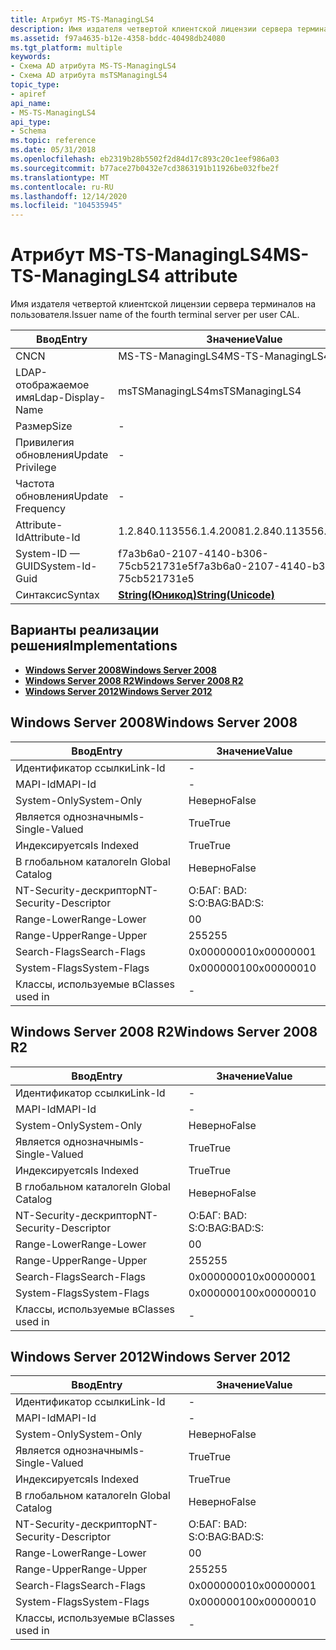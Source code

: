 ```yaml
---
title: Атрибут MS-TS-ManagingLS4
description: Имя издателя четвертой клиентской лицензии сервера терминалов на пользователя.
ms.assetid: f97a4635-b12e-4358-bddc-40498db24080
ms.tgt_platform: multiple
keywords:
- Схема AD атрибута MS-TS-ManagingLS4
- Схема AD атрибута msTSManagingLS4
topic_type:
- apiref
api_name:
- MS-TS-ManagingLS4
api_type:
- Schema
ms.topic: reference
ms.date: 05/31/2018
ms.openlocfilehash: eb2319b28b5502f2d84d17c893c20c1eef986a03
ms.sourcegitcommit: b77ace27b0432e7cd3863191b11926be032fbe2f
ms.translationtype: MT
ms.contentlocale: ru-RU
ms.lasthandoff: 12/14/2020
ms.locfileid: "104535945"
---
```

# <a name="ms-ts-managingls4-attribute"></a><span data-ttu-id="2c91b-105">Атрибут MS-TS-ManagingLS4</span><span class="sxs-lookup"><span data-stu-id="2c91b-105">MS-TS-ManagingLS4 attribute</span></span>

<span data-ttu-id="2c91b-106">Имя издателя четвертой клиентской лицензии сервера терминалов на пользователя.</span><span class="sxs-lookup"><span data-stu-id="2c91b-106">Issuer name of the fourth terminal server per user CAL.</span></span>



| <span data-ttu-id="2c91b-107">Ввод</span><span class="sxs-lookup"><span data-stu-id="2c91b-107">Entry</span></span> | <span data-ttu-id="2c91b-108">Значение</span><span class="sxs-lookup"><span data-stu-id="2c91b-108">Value</span></span> |
|-------------------|---------------------------------------------|
| <span data-ttu-id="2c91b-109">CN</span><span class="sxs-lookup"><span data-stu-id="2c91b-109">CN</span></span>                | <span data-ttu-id="2c91b-110">MS-TS-ManagingLS4</span><span class="sxs-lookup"><span data-stu-id="2c91b-110">MS-TS-ManagingLS4</span></span>                           |
| <span data-ttu-id="2c91b-111">LDAP-отображаемое имя</span><span class="sxs-lookup"><span data-stu-id="2c91b-111">Ldap-Display-Name</span></span> | <span data-ttu-id="2c91b-112">msTSManagingLS4</span><span class="sxs-lookup"><span data-stu-id="2c91b-112">msTSManagingLS4</span></span>                             |
| <span data-ttu-id="2c91b-113">Размер</span><span class="sxs-lookup"><span data-stu-id="2c91b-113">Size</span></span>              | \-                                          |
| <span data-ttu-id="2c91b-114">Привилегия обновления</span><span class="sxs-lookup"><span data-stu-id="2c91b-114">Update Privilege</span></span>  | \-                                          |
| <span data-ttu-id="2c91b-115">Частота обновления</span><span class="sxs-lookup"><span data-stu-id="2c91b-115">Update Frequency</span></span>  | \-                                          |
| <span data-ttu-id="2c91b-116">Attribute-Id</span><span class="sxs-lookup"><span data-stu-id="2c91b-116">Attribute-Id</span></span>      | <span data-ttu-id="2c91b-117">1.2.840.113556.1.4.2008</span><span class="sxs-lookup"><span data-stu-id="2c91b-117">1.2.840.113556.1.4.2008</span></span>                     |
| <span data-ttu-id="2c91b-118">System-ID — GUID</span><span class="sxs-lookup"><span data-stu-id="2c91b-118">System-Id-Guid</span></span>    | <span data-ttu-id="2c91b-119">f7a3b6a0-2107-4140-b306-75cb521731e5</span><span class="sxs-lookup"><span data-stu-id="2c91b-119">f7a3b6a0-2107-4140-b306-75cb521731e5</span></span>        |
| <span data-ttu-id="2c91b-120">Синтаксис</span><span class="sxs-lookup"><span data-stu-id="2c91b-120">Syntax</span></span>            | [<span data-ttu-id="2c91b-121">**String(Юникод)**</span><span class="sxs-lookup"><span data-stu-id="2c91b-121">**String(Unicode)**</span></span>](s-string-unicode.md) |



## <a name="implementations"></a><span data-ttu-id="2c91b-122">Варианты реализации решения</span><span class="sxs-lookup"><span data-stu-id="2c91b-122">Implementations</span></span>

-   [<span data-ttu-id="2c91b-123">**Windows Server 2008**</span><span class="sxs-lookup"><span data-stu-id="2c91b-123">**Windows Server 2008**</span></span>](#windows-server-2008)
-   [<span data-ttu-id="2c91b-124">**Windows Server 2008 R2**</span><span class="sxs-lookup"><span data-stu-id="2c91b-124">**Windows Server 2008 R2**</span></span>](#windows-server-2008-r2)
-   [<span data-ttu-id="2c91b-125">**Windows Server 2012**</span><span class="sxs-lookup"><span data-stu-id="2c91b-125">**Windows Server 2012**</span></span>](#windows-server-2012)

## <a name="windows-server-2008"></a><span data-ttu-id="2c91b-126">Windows Server 2008</span><span class="sxs-lookup"><span data-stu-id="2c91b-126">Windows Server 2008</span></span>



| <span data-ttu-id="2c91b-127">Ввод</span><span class="sxs-lookup"><span data-stu-id="2c91b-127">Entry</span></span> | <span data-ttu-id="2c91b-128">Значение</span><span class="sxs-lookup"><span data-stu-id="2c91b-128">Value</span></span> |
|------------------------|--------------|
| <span data-ttu-id="2c91b-129">Идентификатор ссылки</span><span class="sxs-lookup"><span data-stu-id="2c91b-129">Link-Id</span></span>                | \-           |
| <span data-ttu-id="2c91b-130">MAPI-Id</span><span class="sxs-lookup"><span data-stu-id="2c91b-130">MAPI-Id</span></span>                | \-           |
| <span data-ttu-id="2c91b-131">System-Only</span><span class="sxs-lookup"><span data-stu-id="2c91b-131">System-Only</span></span>            | <span data-ttu-id="2c91b-132">Неверно</span><span class="sxs-lookup"><span data-stu-id="2c91b-132">False</span></span>        |
| <span data-ttu-id="2c91b-133">Является однозначным</span><span class="sxs-lookup"><span data-stu-id="2c91b-133">Is-Single-Valued</span></span>       | <span data-ttu-id="2c91b-134">True</span><span class="sxs-lookup"><span data-stu-id="2c91b-134">True</span></span>         |
| <span data-ttu-id="2c91b-135">Индексируется</span><span class="sxs-lookup"><span data-stu-id="2c91b-135">Is Indexed</span></span>             | <span data-ttu-id="2c91b-136">True</span><span class="sxs-lookup"><span data-stu-id="2c91b-136">True</span></span>         |
| <span data-ttu-id="2c91b-137">В глобальном каталоге</span><span class="sxs-lookup"><span data-stu-id="2c91b-137">In Global Catalog</span></span>      | <span data-ttu-id="2c91b-138">Неверно</span><span class="sxs-lookup"><span data-stu-id="2c91b-138">False</span></span>        |
| <span data-ttu-id="2c91b-139">NT-Security-дескриптор</span><span class="sxs-lookup"><span data-stu-id="2c91b-139">NT-Security-Descriptor</span></span> | <span data-ttu-id="2c91b-140">О:БАГ: BAD: S:</span><span class="sxs-lookup"><span data-stu-id="2c91b-140">O:BAG:BAD:S:</span></span> |
| <span data-ttu-id="2c91b-141">Range-Lower</span><span class="sxs-lookup"><span data-stu-id="2c91b-141">Range-Lower</span></span>            | <span data-ttu-id="2c91b-142">0</span><span class="sxs-lookup"><span data-stu-id="2c91b-142">0</span></span>            |
| <span data-ttu-id="2c91b-143">Range-Upper</span><span class="sxs-lookup"><span data-stu-id="2c91b-143">Range-Upper</span></span>            | <span data-ttu-id="2c91b-144">255</span><span class="sxs-lookup"><span data-stu-id="2c91b-144">255</span></span>          |
| <span data-ttu-id="2c91b-145">Search-Flags</span><span class="sxs-lookup"><span data-stu-id="2c91b-145">Search-Flags</span></span>           | <span data-ttu-id="2c91b-146">0x00000001</span><span class="sxs-lookup"><span data-stu-id="2c91b-146">0x00000001</span></span>   |
| <span data-ttu-id="2c91b-147">System-Flags</span><span class="sxs-lookup"><span data-stu-id="2c91b-147">System-Flags</span></span>           | <span data-ttu-id="2c91b-148">0x00000010</span><span class="sxs-lookup"><span data-stu-id="2c91b-148">0x00000010</span></span>   |
| <span data-ttu-id="2c91b-149">Классы, используемые в</span><span class="sxs-lookup"><span data-stu-id="2c91b-149">Classes used in</span></span>        | \-           |



## <a name="windows-server-2008-r2"></a><span data-ttu-id="2c91b-150">Windows Server 2008 R2</span><span class="sxs-lookup"><span data-stu-id="2c91b-150">Windows Server 2008 R2</span></span>



| <span data-ttu-id="2c91b-151">Ввод</span><span class="sxs-lookup"><span data-stu-id="2c91b-151">Entry</span></span> | <span data-ttu-id="2c91b-152">Значение</span><span class="sxs-lookup"><span data-stu-id="2c91b-152">Value</span></span> |
|------------------------|--------------|
| <span data-ttu-id="2c91b-153">Идентификатор ссылки</span><span class="sxs-lookup"><span data-stu-id="2c91b-153">Link-Id</span></span>                | \-           |
| <span data-ttu-id="2c91b-154">MAPI-Id</span><span class="sxs-lookup"><span data-stu-id="2c91b-154">MAPI-Id</span></span>                | \-           |
| <span data-ttu-id="2c91b-155">System-Only</span><span class="sxs-lookup"><span data-stu-id="2c91b-155">System-Only</span></span>            | <span data-ttu-id="2c91b-156">Неверно</span><span class="sxs-lookup"><span data-stu-id="2c91b-156">False</span></span>        |
| <span data-ttu-id="2c91b-157">Является однозначным</span><span class="sxs-lookup"><span data-stu-id="2c91b-157">Is-Single-Valued</span></span>       | <span data-ttu-id="2c91b-158">True</span><span class="sxs-lookup"><span data-stu-id="2c91b-158">True</span></span>         |
| <span data-ttu-id="2c91b-159">Индексируется</span><span class="sxs-lookup"><span data-stu-id="2c91b-159">Is Indexed</span></span>             | <span data-ttu-id="2c91b-160">True</span><span class="sxs-lookup"><span data-stu-id="2c91b-160">True</span></span>         |
| <span data-ttu-id="2c91b-161">В глобальном каталоге</span><span class="sxs-lookup"><span data-stu-id="2c91b-161">In Global Catalog</span></span>      | <span data-ttu-id="2c91b-162">Неверно</span><span class="sxs-lookup"><span data-stu-id="2c91b-162">False</span></span>        |
| <span data-ttu-id="2c91b-163">NT-Security-дескриптор</span><span class="sxs-lookup"><span data-stu-id="2c91b-163">NT-Security-Descriptor</span></span> | <span data-ttu-id="2c91b-164">О:БАГ: BAD: S:</span><span class="sxs-lookup"><span data-stu-id="2c91b-164">O:BAG:BAD:S:</span></span> |
| <span data-ttu-id="2c91b-165">Range-Lower</span><span class="sxs-lookup"><span data-stu-id="2c91b-165">Range-Lower</span></span>            | <span data-ttu-id="2c91b-166">0</span><span class="sxs-lookup"><span data-stu-id="2c91b-166">0</span></span>            |
| <span data-ttu-id="2c91b-167">Range-Upper</span><span class="sxs-lookup"><span data-stu-id="2c91b-167">Range-Upper</span></span>            | <span data-ttu-id="2c91b-168">255</span><span class="sxs-lookup"><span data-stu-id="2c91b-168">255</span></span>          |
| <span data-ttu-id="2c91b-169">Search-Flags</span><span class="sxs-lookup"><span data-stu-id="2c91b-169">Search-Flags</span></span>           | <span data-ttu-id="2c91b-170">0x00000001</span><span class="sxs-lookup"><span data-stu-id="2c91b-170">0x00000001</span></span>   |
| <span data-ttu-id="2c91b-171">System-Flags</span><span class="sxs-lookup"><span data-stu-id="2c91b-171">System-Flags</span></span>           | <span data-ttu-id="2c91b-172">0x00000010</span><span class="sxs-lookup"><span data-stu-id="2c91b-172">0x00000010</span></span>   |
| <span data-ttu-id="2c91b-173">Классы, используемые в</span><span class="sxs-lookup"><span data-stu-id="2c91b-173">Classes used in</span></span>        | \-           |



## <a name="windows-server-2012"></a><span data-ttu-id="2c91b-174">Windows Server 2012</span><span class="sxs-lookup"><span data-stu-id="2c91b-174">Windows Server 2012</span></span>



| <span data-ttu-id="2c91b-175">Ввод</span><span class="sxs-lookup"><span data-stu-id="2c91b-175">Entry</span></span> | <span data-ttu-id="2c91b-176">Значение</span><span class="sxs-lookup"><span data-stu-id="2c91b-176">Value</span></span> |
|------------------------|--------------|
| <span data-ttu-id="2c91b-177">Идентификатор ссылки</span><span class="sxs-lookup"><span data-stu-id="2c91b-177">Link-Id</span></span>                | \-           |
| <span data-ttu-id="2c91b-178">MAPI-Id</span><span class="sxs-lookup"><span data-stu-id="2c91b-178">MAPI-Id</span></span>                | \-           |
| <span data-ttu-id="2c91b-179">System-Only</span><span class="sxs-lookup"><span data-stu-id="2c91b-179">System-Only</span></span>            | <span data-ttu-id="2c91b-180">Неверно</span><span class="sxs-lookup"><span data-stu-id="2c91b-180">False</span></span>        |
| <span data-ttu-id="2c91b-181">Является однозначным</span><span class="sxs-lookup"><span data-stu-id="2c91b-181">Is-Single-Valued</span></span>       | <span data-ttu-id="2c91b-182">True</span><span class="sxs-lookup"><span data-stu-id="2c91b-182">True</span></span>         |
| <span data-ttu-id="2c91b-183">Индексируется</span><span class="sxs-lookup"><span data-stu-id="2c91b-183">Is Indexed</span></span>             | <span data-ttu-id="2c91b-184">True</span><span class="sxs-lookup"><span data-stu-id="2c91b-184">True</span></span>         |
| <span data-ttu-id="2c91b-185">В глобальном каталоге</span><span class="sxs-lookup"><span data-stu-id="2c91b-185">In Global Catalog</span></span>      | <span data-ttu-id="2c91b-186">Неверно</span><span class="sxs-lookup"><span data-stu-id="2c91b-186">False</span></span>        |
| <span data-ttu-id="2c91b-187">NT-Security-дескриптор</span><span class="sxs-lookup"><span data-stu-id="2c91b-187">NT-Security-Descriptor</span></span> | <span data-ttu-id="2c91b-188">О:БАГ: BAD: S:</span><span class="sxs-lookup"><span data-stu-id="2c91b-188">O:BAG:BAD:S:</span></span> |
| <span data-ttu-id="2c91b-189">Range-Lower</span><span class="sxs-lookup"><span data-stu-id="2c91b-189">Range-Lower</span></span>            | <span data-ttu-id="2c91b-190">0</span><span class="sxs-lookup"><span data-stu-id="2c91b-190">0</span></span>            |
| <span data-ttu-id="2c91b-191">Range-Upper</span><span class="sxs-lookup"><span data-stu-id="2c91b-191">Range-Upper</span></span>            | <span data-ttu-id="2c91b-192">255</span><span class="sxs-lookup"><span data-stu-id="2c91b-192">255</span></span>          |
| <span data-ttu-id="2c91b-193">Search-Flags</span><span class="sxs-lookup"><span data-stu-id="2c91b-193">Search-Flags</span></span>           | <span data-ttu-id="2c91b-194">0x00000001</span><span class="sxs-lookup"><span data-stu-id="2c91b-194">0x00000001</span></span>   |
| <span data-ttu-id="2c91b-195">System-Flags</span><span class="sxs-lookup"><span data-stu-id="2c91b-195">System-Flags</span></span>           | <span data-ttu-id="2c91b-196">0x00000010</span><span class="sxs-lookup"><span data-stu-id="2c91b-196">0x00000010</span></span>   |
| <span data-ttu-id="2c91b-197">Классы, используемые в</span><span class="sxs-lookup"><span data-stu-id="2c91b-197">Classes used in</span></span>        | \-           |



 

 




